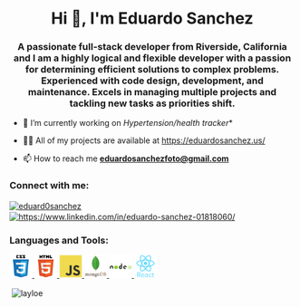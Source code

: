 
<h1 align="center">Hi 👋, I'm Eduardo Sanchez</h1>
<h3 align="center">A passionate full-stack developer from Riverside, California and I am a highly logical and flexible developer with a passion for determining efficient solutions to complex problems. Experienced with code design, development, and maintenance. Excels in managing multiple projects and tackling new tasks as priorities shift.</h3>

- 🔭 I’m currently working on *Hypertension/health tracker**

- 👨‍💻 All of my projects are available at https://eduardosanchez.us/

- 📫 How to reach me **eduardosanchezfoto@gmail.com**

<h3 align="left">Connect with me:</h3>
<p align="left">
<a href="https://twitter.com/eduard0sanchez" target="blank"><img align="center" src="https://raw.githubusercontent.com/rahuldkjain/github-profile-readme-generator/master/src/images/icons/Social/twitter.svg" alt="eduard0sanchez" height="30" width="40" /></a>
<a href="https://www.linkedin.com/in/eduardo-sanchez-01818060/" target="blank"><img align="center" src="https://raw.githubusercontent.com/rahuldkjain/github-profile-readme-generator/master/src/images/icons/Social/linked-in-alt.svg" alt="https://www.linkedin.com/in/eduardo-sanchez-01818060/" height="30" width="40" /></a>
</p>

<h3 align="left">Languages and Tools:</h3>
<p align="left"> <a href="https://www.w3schools.com/css/" target="_blank" rel="noreferrer"> <img src="https://raw.githubusercontent.com/devicons/devicon/master/icons/css3/css3-original-wordmark.svg" alt="css3" width="40" height="40"/> </a> <a href="https://www.w3.org/html/" target="_blank" rel="noreferrer"> <img src="https://raw.githubusercontent.com/devicons/devicon/master/icons/html5/html5-original-wordmark.svg" alt="html5" width="40" height="40"/> </a> <a href="https://developer.mozilla.org/en-US/docs/Web/JavaScript" target="_blank" rel="noreferrer"> <img src="https://raw.githubusercontent.com/devicons/devicon/master/icons/javascript/javascript-original.svg" alt="javascript" width="40" height="40"/> </a> <a href="https://www.mongodb.com/" target="_blank" rel="noreferrer"> <img src="https://raw.githubusercontent.com/devicons/devicon/master/icons/mongodb/mongodb-original-wordmark.svg" alt="mongodb" width="40" height="40"/> </a> <a href="https://nodejs.org" target="_blank" rel="noreferrer"> <img src="https://raw.githubusercontent.com/devicons/devicon/master/icons/nodejs/nodejs-original-wordmark.svg" alt="nodejs" width="40" height="40"/> </a> <a href="https://reactjs.org/" target="_blank" rel="noreferrer"> <img src="https://raw.githubusercontent.com/devicons/devicon/master/icons/react/react-original-wordmark.svg" alt="react" width="40" height="40"/> </a> </p>

<p>&nbsp;<img align="center" src="https://github-readme-stats.vercel.app/api?username=layloe&show_icons=true&locale=en" alt="layloe" /></p>
